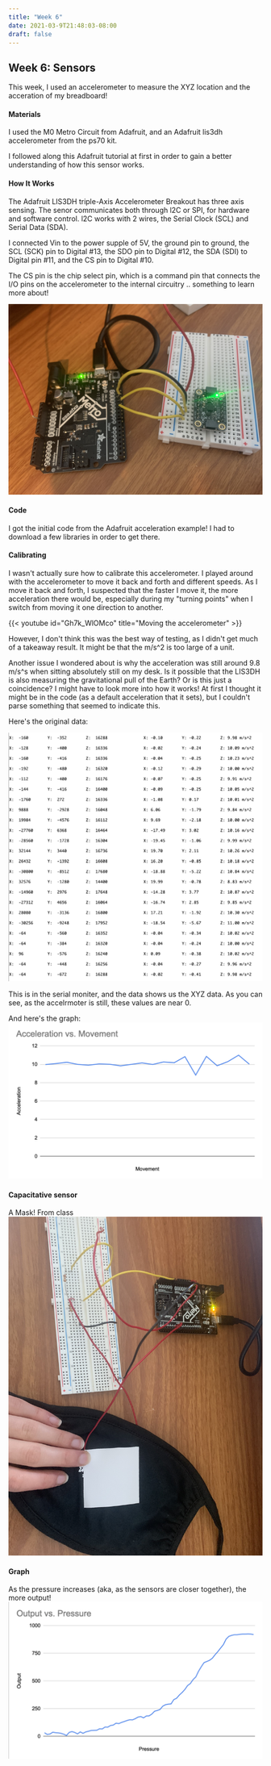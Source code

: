 ```yaml
---
title: "Week 6"
date: 2021-03-9T21:48:03-08:00
draft: false
---
```


## Week 6: Sensors

This week, I used an accelerometer to measure the XYZ location and the acceration of my breadboard!

#### Materials
I used the M0 Metro Circuit from Adafruit, and an Adafruit lis3dh accelerometer from the ps70 kit.

I followed along this Adafruit tutorial at first in order to gain a better understanding of how this sensor works.

#### How It Works

The Adafruit LIS3DH triple-Axis Accelerometer Breakout has three axis sensing. The senor communicates both through l2C or SPI, for hardware and software control. l2C works with 2 wires, the Serial Clock (SCL) and Serial Data (SDA).

I connected Vin to the power supple of 5V, the ground pin to ground, the SCL (SCK) pin to Digital #13, the SDO pin to Digital #12, the SDA (SDI) to Digital pin #11, and the CS pin to Digital #10. 

The CS pin is the chip select pin, which is a command pin that connects the I/O pins on the accelerometer to the internal circuitry .. something to learn more about!

![Button](accelboard.jpg)

#### Code
I got the initial code from the Adafruit acceleration example! I had to download a few libraries in order to get there.


#### Calibrating
I wasn't actually sure how to calibrate this accelerometer. I played around with the accelerometer to move it back and forth and different speeds. As I move it back and forth, I suspected that the faster I move it, the more acceleration there would be, especially during my "turning points" when I switch from moving it one direction to another.

<!-- ![Chart](moving.MOV) -->
{{< youtube id="Gh7k_WlOMco" title="Moving the accelerometer" >}}

However, I don't think this was the best way of testing, as I didn't get much of a takeaway result. It might be that the m/s^2 is too large of a unit.

Another issue I wondered about is why the acceleration was still around 9.8 m/s^s when sitting absolutely still on my desk. Is it possible that the LIS3DH is also measuring the gravitational pull of the Earth? Or is this just a coincidence? I might have to look more into how it works! At first I thought it might be in the code (as a default acceleration that it sets), but I couldn't parse something that seemed to indicate this.


Here's the original data:
<!-- ![Serial Monitor](serialmon.MOV) -->

![Chart](chart.png)

This is in the serial moniter, and the data shows us the XYZ data. As you can see, as the accelrmoter is still, these values are near 0.

And here's the graph:
![Graph](accelgph.png)

#### Capacitative sensor
A Mask! From class
![Mask](IMG_6443.jpg)

#### Graph
As the pressure increases (aka, as the sensors are closer together), the more output!
![Graph](mask.png)